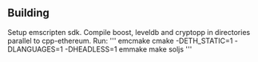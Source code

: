 ## Building

Setup emscripten sdk.
Compile boost, leveldb and cryptopp in directories parallel to cpp-ethereum.
Run:
'''
emcmake cmake  -DETH_STATIC=1 -DLANGUAGES=1 -DHEADLESS=1
emmake make soljs
'''
